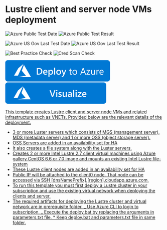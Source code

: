 # Lustre client and server node VMs deployment

![Azure Public Test Date](https://azurequickstartsservice.blob.core.windows.net/badges/intel-lustre-client-server/PublicLastTestDate.svg)
![Azure Public Test Result](https://azurequickstartsservice.blob.core.windows.net/badges/intel-lustre-client-server/PublicDeployment.svg)

![Azure US Gov Last Test Date](https://azurequickstartsservice.blob.core.windows.net/badges/intel-lustre-client-server/FairfaxLastTestDate.svg)
![Azure US Gov Last Test Result](https://azurequickstartsservice.blob.core.windows.net/badges/intel-lustre-client-server/FairfaxDeployment.svg)

![Best Practice Check](https://azurequickstartsservice.blob.core.windows.net/badges/intel-lustre-client-server/BestPracticeResult.svg)
![Cred Scan Check](https://azurequickstartsservice.blob.core.windows.net/badges/intel-lustre-client-server/CredScanResult.svg)

[![Deploy To Azure](https://raw.githubusercontent.com/Azure/azure-quickstart-templates/master/1-CONTRIBUTION-GUIDE/images/deploytoazure.svg?sanitize=true)]("https://portal.azure.com/#create/Microsoft.Template/uri/https%3A%2F%2Fraw.githubusercontent.com%2FAzure%2Fazure-quickstart-templates%2Fmaster%2Fintel-lustre-client-server%2Fazuredeploy.json")
[![Visualize](https://raw.githubusercontent.com/Azure/azure-quickstart-templates/master/1-CONTRIBUTION-GUIDE/images/visualizebutton.svg?sanitize=true)]("http://armviz.io/#/?load=https%3A%2F%2Fraw.githubusercontent.com%2FAzure%2Fazure-quickstart-templates%2Fmaster%2Fintel-lustre-client-server%2Fazuredeploy.json")

<a href="http://armviz.io/#/?load=https://raw.githubusercontent.com/Azure/azure-quickstart-templates/master/intel-lustre-client-server/azuredeploy.json" target="_blank">

This template creates Lustre client and server node VMs and related
infrastructure such as VNETs. Provided below are the relevant details of the
deployment.

- 3 or more Luster servers which consists of MGS (management server), MDS
  (metadata server) and 1 or more OSS (object storage server).
- OSS Servers are added in an availability set for HA
- It also creates a file system along with the Luster servers.
- Creates 2 or more Intel Lustre 2.7 client virtual machines using Azure gallery
  CentOS 6.6 or 7.0 image and mounts an existing Intel Lustre file-system
- These Lustre client nodes are added in an availability set for HA
- Public IP will be attached to the client0 node. That node can be accessed via
  SSH [dnsNamePrefix].[region].cloudapp.azure.com.
- To run this template you must first deploy a Lustre cluster in your
  subscription and use the existing virtual network when deploying the clients
  and server.
- The required artifacts for deploying the Lustre cluster and virtual network
  are in prerequisite folder. _ Use Azure CLI to login to subscription. _
  Execute the deploy.bat by replacing the arguments in parameters.txt file. \*
  Keep deploy.bat and parameters.txt file in same folder.
